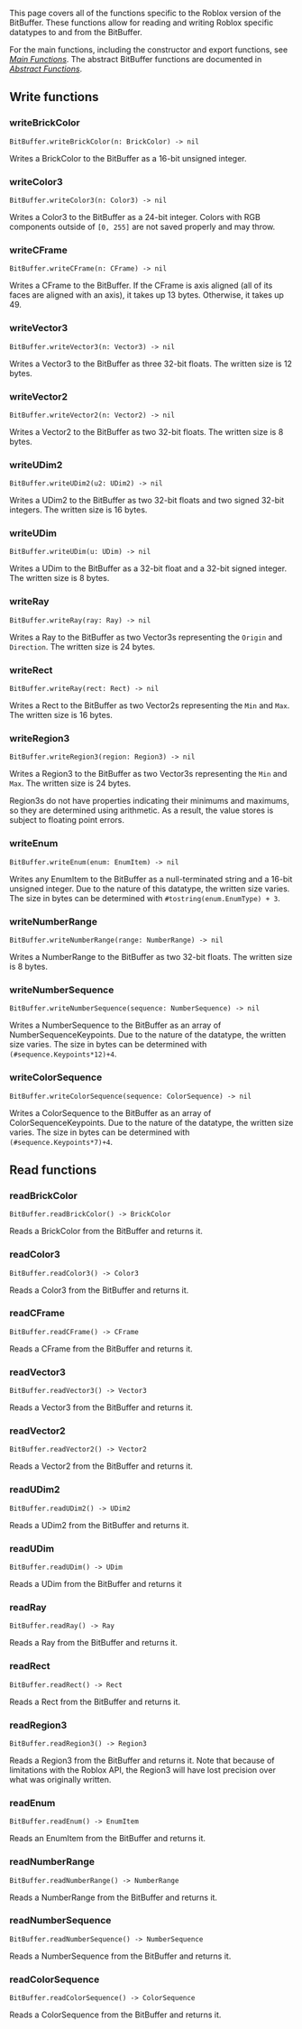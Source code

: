 This page covers all of the functions specific to the Roblox version of the BitBuffer. These functions allow for reading and writing Roblox specific datatypes to and from the BitBuffer.

For the main functions, including the constructor and export functions, see [*Main Functions*](api-main.md). The abstract BitBuffer functions are documented in [*Abstract Functions*](api-base.md).

## Write functions

### writeBrickColor

```
BitBuffer.writeBrickColor(n: BrickColor) -> nil
```
Writes a BrickColor to the BitBuffer as a 16-bit unsigned integer.

### writeColor3

```
BitBuffer.writeColor3(n: Color3) -> nil
```
Writes a Color3 to the BitBuffer as a 24-bit integer. Colors with RGB components outside of `[0, 255]` are not saved properly and may throw.

### writeCFrame

```
BitBuffer.writeCFrame(n: CFrame) -> nil
```
Writes a CFrame to the BitBuffer. If the CFrame is axis aligned (all of its faces are aligned with an axis), it takes up 13 bytes. Otherwise, it takes up 49.

### writeVector3

```
BitBuffer.writeVector3(n: Vector3) -> nil
```
Writes a Vector3 to the BitBuffer as three 32-bit floats. The written size is 12 bytes.

### writeVector2

```
BitBuffer.writeVector2(n: Vector2) -> nil
```
Writes a Vector2 to the BitBuffer as two 32-bit floats. The written size is 8 bytes.

### writeUDim2

```
BitBuffer.writeUDim2(u2: UDim2) -> nil
```
Writes a UDim2 to the BitBuffer as two 32-bit floats and two signed 32-bit integers. The written size is 16 bytes.

### writeUDim

```
BitBuffer.writeUDim(u: UDim) -> nil
```
Writes a UDim to the BitBuffer as a 32-bit float and a 32-bit signed integer. The written size is 8 bytes.

### writeRay

```
BitBuffer.writeRay(ray: Ray) -> nil
```
Writes a Ray to the BitBuffer as two Vector3s representing the `Origin` and `Direction`. The written size is 24 bytes.

### writeRect

```
BitBuffer.writeRay(rect: Rect) -> nil
```
Writes a Rect to the BitBuffer as two Vector2s representing the `Min` and `Max`. The written size is 16 bytes.

### writeRegion3

```
BitBuffer.writeRegion3(region: Region3) -> nil
```
Writes a Region3 to the BitBuffer as two Vector3s representing the `Min` and `Max`. The written size is 24 bytes.

Region3s do not have properties indicating their minimums and maximums, so they are determined using arithmetic. As a result, the value stores is subject to floating point errors.

### writeEnum

```
BitBuffer.writeEnum(enum: EnumItem) -> nil
```
Writes any EnumItem to the BitBuffer as a null-terminated string and a 16-bit unsigned integer. Due to the nature of this datatype, the written size varies. The size in bytes can be determined with `#tostring(enum.EnumType) + 3`.

### writeNumberRange

```
BitBuffer.writeNumberRange(range: NumberRange) -> nil
```
Writes a NumberRange to the BitBuffer as two 32-bit floats. The written size is 8 bytes.

### writeNumberSequence

```
BitBuffer.writeNumberSequence(sequence: NumberSequence) -> nil
```
Writes a NumberSequence to the BitBuffer as an array of NumberSequenceKeypoints. Due to the nature of the datatype, the written size varies. The size in bytes can be determined with `(#sequence.Keypoints*12)+4`.

### writeColorSequence

```
BitBuffer.writeColorSequence(sequence: ColorSequence) -> nil
```
Writes a ColorSequence to the BitBuffer as an array of ColorSequenceKeypoints. Due to the nature of the datatype, the written size varies. The size in bytes can be determined with `(#sequence.Keypoints*7)+4`.

## Read functions

### readBrickColor

```
BitBuffer.readBrickColor() -> BrickColor
```
Reads a BrickColor from the BitBuffer and returns it.

### readColor3

```
BitBuffer.readColor3() -> Color3
```
Reads a Color3 from the BitBuffer and returns it.

### readCFrame

```
BitBuffer.readCFrame() -> CFrame
```
Reads a CFrame from the BitBuffer and returns it.

### readVector3

```
BitBuffer.readVector3() -> Vector3
```
Reads a Vector3 from the BitBuffer and returns it.

### readVector2

```
BitBuffer.readVector2() -> Vector2
```
Reads a Vector2 from the BitBuffer and returns it.

### readUDim2

```
BitBuffer.readUDim2() -> UDim2
```
Reads a UDim2 from the BitBuffer and returns it.

### readUDim

```
BitBuffer.readUDim() -> UDim
```
Reads a UDim from the BitBuffer and returns it

### readRay

```
BitBuffer.readRay() -> Ray
```
Reads a Ray from the BitBuffer and returns it.

### readRect

```
BitBuffer.readRect() -> Rect
```
Reads a Rect from the BitBuffer and returns it.

### readRegion3

```
BitBuffer.readRegion3() -> Region3
```
Reads a Region3 from the BitBuffer and returns it. Note that because of limitations with the Roblox API, the Region3 will have lost precision over what was originally written.

### readEnum

```
BitBuffer.readEnum() -> EnumItem
```
Reads an EnumItem from the BitBuffer and returns it.

### readNumberRange

```
BitBuffer.readNumberRange() -> NumberRange
```
Reads a NumberRange from the BitBuffer and returns it.

### readNumberSequence

```
BitBuffer.readNumberSequence() -> NumberSequence
```
Reads a NumberSequence from the BitBuffer and returns it.

### readColorSequence

```
BitBuffer.readColorSequence() -> ColorSequence
```
Reads a ColorSequence from the BitBuffer and returns it.
